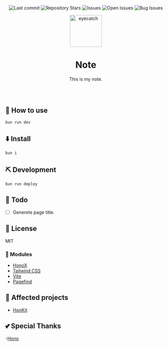 <div align="center">

![Last commit](https://img.shields.io/github/last-commit/Comamoca/note?style=flat-square)
![Repository Stars](https://img.shields.io/github/stars/Comamoca/note?style=flat-square)
![Issues](https://img.shields.io/github/issues/Comamoca/note?style=flat-square)
![Open Issues](https://img.shields.io/github/issues-raw/Comamoca/note?style=flat-square)
![Bug Issues](https://img.shields.io/github/issues/Comamoca/note/bug?style=flat-square)

<img src="https://emoji2svg.deno.dev/api/🦊" alt="eyecatch" height="100">

# Note

This is my note.

<br>
<br>


</div>

<div align="center">

</div>

## 🚀 How to use

```sh
bun run dev
```

## ⬇️  Install

```sh
bun i
```

## ⛏️   Development

```sh
bun run deploy
```
## 📝 Todo

- [ ] Generete page title.

## 📜 License

MIT

### 🧩 Modules

- [HonoX](https://github.com/honojs/honox)
- [Tailwind CSS](https://tailwindcss.com/)
- [Vite](https://vitejs.dev/)
- [Pagefind](https://pagefind.app/)

## 👏 Affected projects

- [HonKit](https://github.com/honkit/honkit)

## 💕 Special Thanks

-[Hono](https://github.com/honojs/hono)
